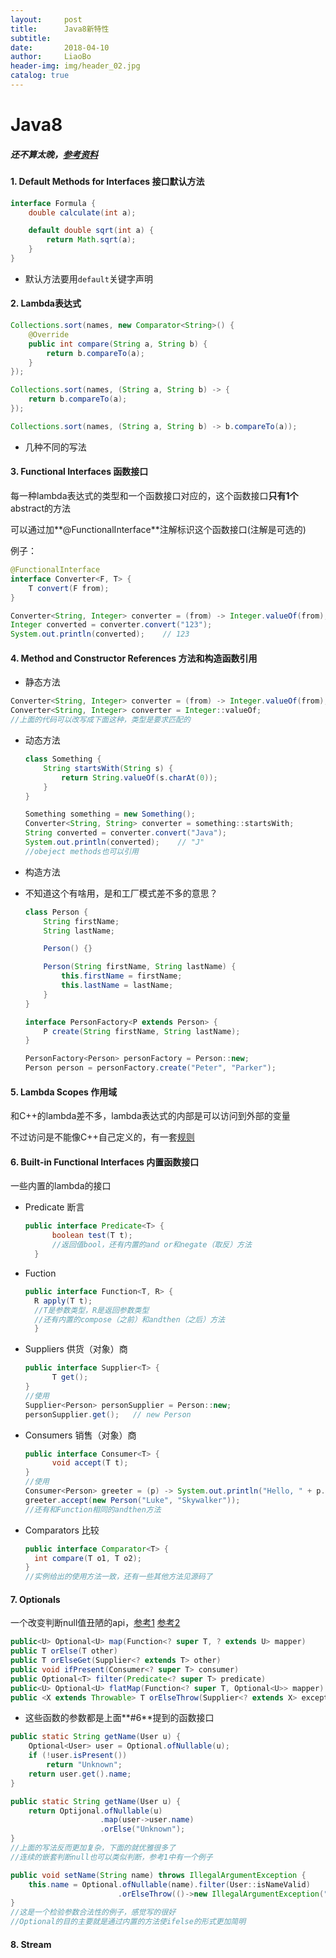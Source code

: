 ```yaml
---
layout:     post
title:      Java8新特性
subtitle:   
date:       2018-04-10
author:     LiaoBo
header-img: img/header_02.jpg
catalog: true
---
```


# Java8
##### 还不算太晚，[参考资料](https://github.com/winterbe/java8-tutorial)

#### 1. Default Methods for Interfaces 接口默认方法

```java
interface Formula {
    double calculate(int a);

    default double sqrt(int a) {
        return Math.sqrt(a);
    }
}
```
- 默认方法要用`default`关键字声明

#### 2. Lambda表达式

```java
Collections.sort(names, new Comparator<String>() {
    @Override
    public int compare(String a, String b) {
        return b.compareTo(a);
    }
});

Collections.sort(names, (String a, String b) -> {
    return b.compareTo(a);
});

Collections.sort(names, (String a, String b) -> b.compareTo(a));
```

- 几种不同的写法

#### 3. Functional Interfaces 函数接口 

每一种lambda表达式的类型和一个函数接口对应的，这个函数接口**只有1个**abstract的方法

可以通过加**@FunctionalInterface**注解标识这个函数接口(注解是可选的)

例子：

```java
@FunctionalInterface
interface Converter<F, T> {
    T convert(F from);
}

Converter<String, Integer> converter = (from) -> Integer.valueOf(from);
Integer converted = converter.convert("123");
System.out.println(converted);    // 123
```

#### 4. Method and Constructor References 方法和构造函数引用

- 静态方法
```java
Converter<String, Integer> converter = (from) -> Integer.valueOf(from);
Converter<String, Integer> converter = Integer::valueOf;
//上面的代码可以改写成下面这种，类型是要求匹配的
```

- 动态方法
    ```java
    class Something {
        String startsWith(String s) {
            return String.valueOf(s.charAt(0));
        }
    }
    
    Something something = new Something();
    Converter<String, String> converter = something::startsWith;
    String converted = converter.convert("Java");
    System.out.println(converted);    // "J"
    //obeject methods也可以引用
    ```

- 构造方法
- 不知道这个有啥用，是和工厂模式差不多的意思？
    ```java
    class Person {
        String firstName;
        String lastName;
    
        Person() {}
    
        Person(String firstName, String lastName) {
            this.firstName = firstName;
            this.lastName = lastName;
        }
    }
    
    interface PersonFactory<P extends Person> {
        P create(String firstName, String lastName);
    }
    
    PersonFactory<Person> personFactory = Person::new;
    Person person = personFactory.create("Peter", "Parker");
    ```

####  5. Lambda Scopes 作用域

和C++的lambda差不多，lambda表达式的内部是可以访问到外部的变量

不过访问是不能像C++自己定义的，有一套[规则](https://github.com/winterbe/java8-tutorial#lambda-scopes)

#### 6. Built-in Functional Interfaces 内置函数接口

一些内置的lambda的接口

- Predicate 断言
  ```java
  public interface Predicate<T> {
    	boolean test(T t);
    	//返回值bool，还有内置的and or和negate（取反）方法
    }
  ```

- Fuction 
  ```java
  public interface Function<T, R> {
  	R apply(T t);
  	//T是参数类型，R是返回参数类型
  	//还有内置的compose（之前）和andthen（之后）方法
    }
  ```

- Suppliers 供货（对象）商
  ```java
  public interface Supplier<T> {
    	T get();
  }
  //使用
  Supplier<Person> personSupplier = Person::new;
  personSupplier.get();   // new Person
  ```

- Consumers 销售（对象）商
  ```java
  public interface Consumer<T> {
    	void accept(T t);
  }
  //使用
  Consumer<Person> greeter = (p) -> System.out.println("Hello, " + p.firstName);
  greeter.accept(new Person("Luke", "Skywalker"));
  //还有和Function相同的andthen方法
  ```

- Comparators 比较
  ```java
  public interface Comparator<T> {
	int compare(T o1, T o2);
  }
  //实例给出的使用方法一致，还有一些其他方法见源码了
  ```

#### 7. Optionals

一个改变判断null值丑陋的api，[参考1](http://www.importnew.com/26066.html) [参考2](https://unmi.cc/proper-ways-of-using-java8-optional/)

```java
public<U> Optional<U> map(Function<? super T, ? extends U> mapper)
public T orElse(T other)
public T orElseGet(Supplier<? extends T> other)
public void ifPresent(Consumer<? super T> consumer)
public Optional<T> filter(Predicate<? super T> predicate)
public<U> Optional<U> flatMap(Function<? super T, Optional<U>> mapper)
public <X extends Throwable> T orElseThrow(Supplier<? extends X> exceptionSupplier) throws X
```
- 这些函数的参数都是上面**#6**提到的函数接口

```java
public static String getName(User u) {
    Optional<User> user = Optional.ofNullable(u);
    if (!user.isPresent())
        return "Unknown";
    return user.get().name;
}

public static String getName(User u) {
    return Optijonal.ofNullable(u)
                    .map(user->user.name)
                    .orElse("Unknown");
}
//上面的写法反而更加复杂，下面的就优雅很多了
//连续的嵌套判断null也可以类似判断，参考1中有一个例子

public void setName(String name) throws IllegalArgumentException {
    this.name = Optional.ofNullable(name).filter(User::isNameValid)
                        .orElseThrow(()->new IllegalArgumentException("Invalid username."));
}
//这是一个检验参数合法性的例子，感觉写的很好
//Optional的目的主要就是通过内置的方法使ifelse的形式更加简明
```

#### 8. Stream